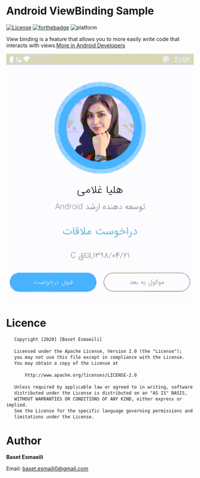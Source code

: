 # Android ViewBinding Sample
[![License](https://img.shields.io/badge/License-Apache%202.0-blue.svg)](https://opensource.org/licenses/Apache-2.0)
[![forthebadge](https://forthebadge.com/images/badges/built-for-android.svg)](https://forthebadge.com)
![platform](https://img.shields.io/badge/Platform-Android-green?style=for-the-badge&logo=android)

View binding is a feature that allows you to more easily write code that interacts with views.[More in Android Developers](https://developer.android.com/topic/libraries/view-binding)

![demo](assets/demo.gif)

# Licence
```text
   Copyright [2020] [Baset Esmaeili]

   Licensed under the Apache License, Version 2.0 (the "License");
   you may not use this file except in compliance with the License.
   You may obtain a copy of the License at

       http://www.apache.org/licenses/LICENSE-2.0

   Unless required by applicable law or agreed to in writing, software
   distributed under the License is distributed on an "AS IS" BASIS,
   WITHOUT WARRANTIES OR CONDITIONS OF ANY KIND, either express or implied.
   See the License for the specific language governing permissions and
   limitations under the License.
```
# Author
**Baset Esmaeili**

Email: baset.esmaili0@gmail.com
